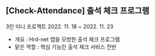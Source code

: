 ## [Check-Attendance] 출석 체크 프로그램

3인 미니 프로젝트 2022. 11. 18 ~ 2022. 11. 23

- 개요 : Hrd-net 앱을 모방한 출석 체크 프로그램
- 맡은 역할 : 핵심 기능인 출석 체크 서비스 전반
